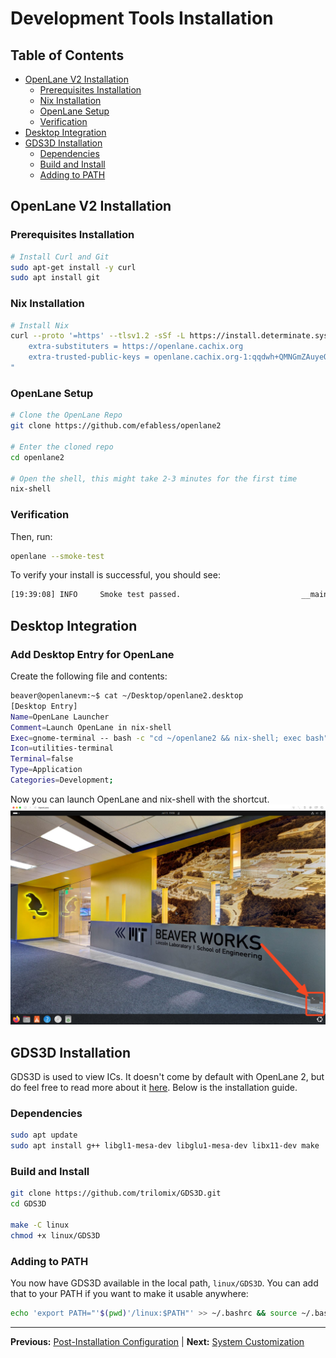 # Development Tools Installation

## Table of Contents

- [OpenLane V2 Installation](#openlane-v2-installation)
  - [Prerequisites Installation](#prerequisites-installation)
  - [Nix Installation](#nix-installation)
  - [OpenLane Setup](#openlane-setup)
  - [Verification](#verification)
- [Desktop Integration](#desktop-integration)
- [GDS3D Installation](#gds3d-installation)
  - [Dependencies](#dependencies)
  - [Build and Install](#build-and-install)
  - [Adding to PATH](#adding-to-path)

## OpenLane V2 Installation

### Prerequisites Installation

```bash
# Install Curl and Git
sudo apt-get install -y curl
sudo apt install git
```

### Nix Installation

```bash
# Install Nix
curl --proto '=https' --tlsv1.2 -sSf -L https://install.determinate.systems/nix | sh -s -- install --no-confirm --extra-conf "
    extra-substituters = https://openlane.cachix.org
    extra-trusted-public-keys = openlane.cachix.org-1:qqdwh+QMNGmZAuyeQJTH9ErW57OWSvdtuwfBKdS254E=
"
```

### OpenLane Setup

```bash
# Clone the OpenLane Repo
git clone https://github.com/efabless/openlane2

# Enter the cloned repo
cd openlane2

# Open the shell, this might take 2-3 minutes for the first time
nix-shell
```

### Verification

Then, run:

```bash
openlane --smoke-test
```

To verify your install is successful, you should see:

```bash
[19:39:08] INFO     Smoke test passed.                           __main__.py:296
```

## Desktop Integration

### Add Desktop Entry for OpenLane

Create the following file and contents:

```bash
beaver@openlanevm:~$ cat ~/Desktop/openlane2.desktop
[Desktop Entry]
Name=OpenLane Launcher
Comment=Launch OpenLane in nix-shell
Exec=gnome-terminal -- bash -c "cd ~/openlane2 && nix-shell; exec bash"
Icon=utilities-terminal
Terminal=false
Type=Application
Categories=Development;
```

Now you can launch OpenLane and nix-shell with the shortcut.
![OpenLane launcher](../../images/post-ubuntu-dev-tools/openlane-launcher-desktop.png)

## GDS3D Installation

GDS3D is used to view ICs. It doesn't come by default with OpenLane 2, but do feel free to read more about it [here](https://github.com/trilomix/GDS3D). Below is the installation guide.

### Dependencies

```bash
sudo apt update
sudo apt install g++ libgl1-mesa-dev libglu1-mesa-dev libx11-dev make
```

### Build and Install

```bash
git clone https://github.com/trilomix/GDS3D.git
cd GDS3D

make -C linux
chmod +x linux/GDS3D
```

### Adding to PATH

You now have GDS3D available in the local path, `linux/GDS3D`. You can add that to your PATH if you want to make it usable anywhere:

```bash
echo 'export PATH="'$(pwd)'/linux:$PATH"' >> ~/.bashrc && source ~/.bashrc
```

---

**Previous:** [Post-Installation Configuration](03-post-installation.md) | **Next:** [System Customization](05-system-customization.md)
